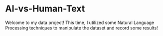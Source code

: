 # AI-vs-Human-Text
Welcome to my data project! This time, I utilized some Natural Language Processing techniques to manipulate the dataset and record some results!
